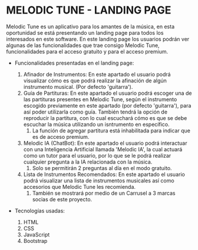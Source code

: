 # MELODIC TUNE - LANDING PAGE
Melodic Tune es un aplicativo para los amantes de la música, en esta oportunidad se está presentando un landing page para todos los interesados en este software. En este landing page los usuarios podrán ver algunas de las funcionalidades que trae consigo Melodic Tune, funcionalidades para el acceso gratuito y para el acceso premium.

- Funcionalidades presentadas en el landing page:
    1. Afinador de Instrumentos: En este apartado el usuario podrá visualizar cómo es que podrá realizar la afinación de algún instrumento musical. (Por defecto 'guitarra').
    2. Guía de Partituras: En este apartado el usuario podrá escoger una de las partituras presentes en Melodic Tune, según el instrumento escogido previamente en este apartado (por defecto 'guitarra'), para así poder utilizarla como guía. También tendrá la opción de reproducir la partitura, con lo cual escuchará cómo es que se debe escuchar la música utilizando un isntrumento en específico.
        1. La función de agregar partitura está inhabilitada para indicar que es de acceso premium.
    3. Melodic IA (ChatBot): En este apartado el usuario podrá interactuar con una Inteligencia Artificial llamada 'Melodic IA', la cual actuará como un tutor para el usuario, por lo que se le podrá realizar cualquier pregunta a la IA relacionada con la música.
        1. Solo se permitirán 2 preguntas al día en el modo gratuito.
    4. Lista de Instrumentos Recomendados: En este apartado el usuario podrá visualizar una lista de instrumentos musicales así como accesorios que Melodic Tune les recomienda.
        1. También se mostrará por medio de un Carrusel a 3 marcas socias de este proyecto.

- Tecnologías usadas:
    1. HTML
    2. CSS
    3. JavaScript
    4. Bootstrap